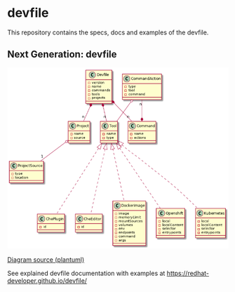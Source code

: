 # devfile

This repository contains the specs, docs and examples of the devfile.

## Next Generation: devfile

![devfile](devfile.png)

[Diagram source (plantuml)](devfile.plantuml)

See explained devfile documentation with examples at https://redhat-developer.github.io/devfile/